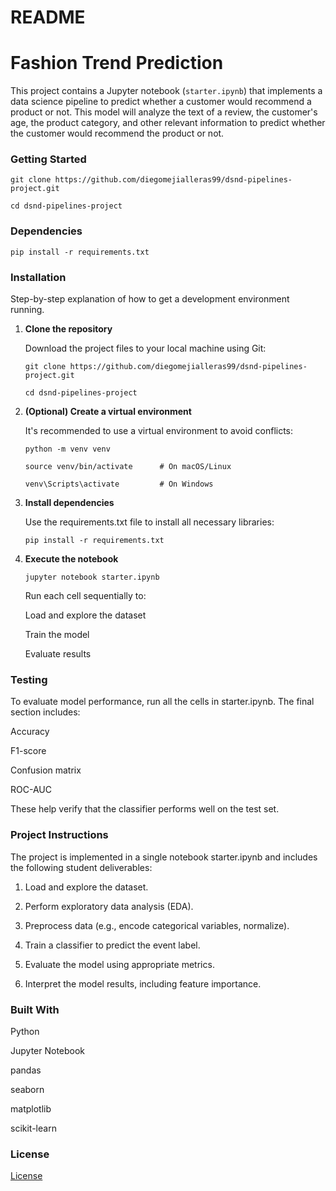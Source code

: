 # README

# Fashion Trend Prediction

This project contains a Jupyter notebook (`starter.ipynb`) that implements a data science pipeline to predict whether a customer would recommend a product or not. This model will analyze the text of a review, the customer's age, the product category, and other relevant information to predict whether the customer would recommend the product or not. 

### Getting Started

```
git clone https://github.com/diegomejialleras99/dsnd-pipelines-project.git

cd dsnd-pipelines-project

```

### Dependencies

```
pip install -r requirements.txt

```

### Installation

Step-by-step explanation of how to get a development environment running.

1. **Clone the repository**
   
   Download the project files to your local machine using Git:
   
   ```
   git clone https://github.com/diegomejialleras99/dsnd-pipelines-project.git
   
   cd dsnd-pipelines-project
   ```
   
3. **(Optional) Create a virtual environment**
   
   It's recommended to use a virtual environment to avoid conflicts:
   
   ```
   python -m venv venv
   
   source venv/bin/activate      # On macOS/Linux
   
   venv\Scripts\activate         # On Windows
   ```
   
5. **Install dependencies**
   
   Use the requirements.txt file to install all necessary libraries:
   
   ```
   pip install -r requirements.txt
   ```
   
7. **Execute the notebook**

   ```
   jupyter notebook starter.ipynb
   
   ```
   Run each cell sequentially to:

     Load and explore the dataset
  
     Train the model
  
     Evaluate results


### Testing

To evaluate model performance, run all the cells in starter.ipynb. The final section includes:

Accuracy

F1-score

Confusion matrix

ROC-AUC

These help verify that the classifier performs well on the test set.


### Project Instructions

The project is implemented in a single notebook starter.ipynb and includes the following student deliverables:

1. Load and explore the dataset.

2. Perform exploratory data analysis (EDA).

3. Preprocess data (e.g., encode categorical variables, normalize).

4. Train a classifier to predict the event label.

5. Evaluate the model using appropriate metrics.

6. Interpret the model results, including feature importance.

### Built With

Python

Jupyter Notebook

pandas

seaborn

matplotlib

scikit-learn


### License

[License](LICENSE.txt)
